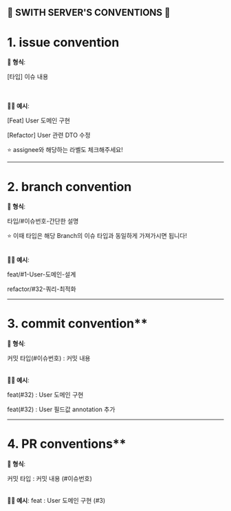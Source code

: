 ## 🔑  SWITH SERVER'S CONVENTIONS 🔑
# 1. issue convention

**📌 형식**:

[타입] 이슈 내용

<br></br>
**☝🏻 예시**:

[Feat] User 도메인 구현

[Refactor] User 관련 DTO 수정

⭐️ assignee와 해당하는 라벨도 체크해주세요!

---

# 2. branch convention

**📌 형식**:

타입/#이슈번호-간단한 설명

⭐️ 이때 타입은 해당 Branch의 이슈 타입과 동일하게 가져가시면 됩니다!
<br></br>


**☝🏻 예시**:

feat/#1-User-도메인-설계

refactor/#32-쿼리-최적화

---

# 3. commit convention**

**📌 형식**:

커밋 타입(#이슈번호) : 커밋 내용
<br></br>


**☝🏻 예시**:

feat(#32) : User 도메인 구현

feat(#32) : User 필드값 annotation 추가


---
# 4. PR conventions**
**📌 형식**:

커밋 타입 : 커밋 내용 (#이슈번호)
<br></br>

**☝🏻 예시**:
feat :  User 도메인 구현 (#3)

